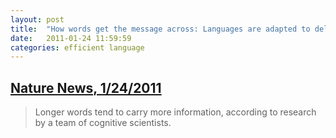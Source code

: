 ```yaml
---
layout: post
title:  "How words get the message across: Languages are adapted to deliver information efficiently and smoothly"
date:   2011-01-24 11:59:59
categories: efficient language
---
```


## [Nature News, 1/24/2011](http://www.nature.com/news/2011/110124/full/news.2011.40.html)
> Longer words tend to carry more information, according to research by a team of cognitive scientists.
